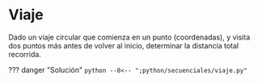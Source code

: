 # Viaje

Dado un viaje circular que comienza en un punto (coordenadas), y visita dos puntos más antes de volver al inicio, determinar la distancia total recorrida.

??? danger "Solución"
    ```python
    --8<-- ";python/secuenciales/viaje.py"
    ```